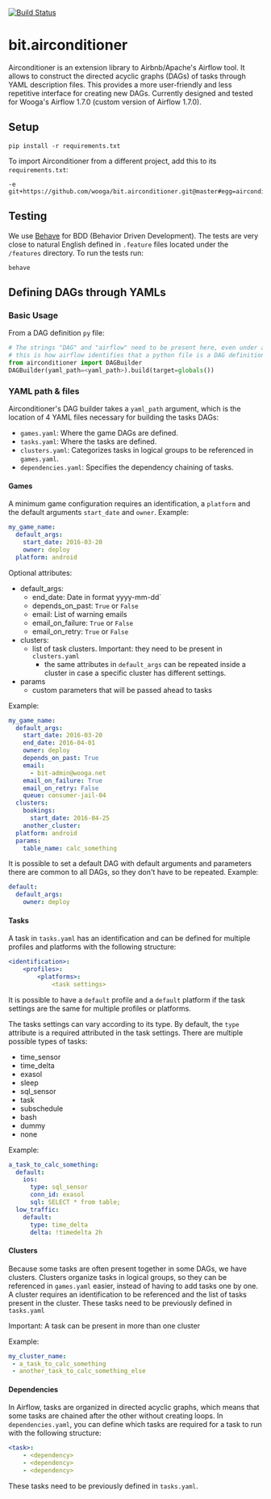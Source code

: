 [![Build Status](https://jenkins.bit.wooga.com/buildStatus/icon?job=bit.airconditioner/test)](https://jenkins.bit.wooga.com/job/bit.airconditioner/test)

# bit.airconditioner

Airconditioner is an extension library to Airbnb/Apache's Airflow tool. It allows to construct the directed acyclic graphs
(DAGs) of tasks through YAML description files. This provides a more user-friendly and less repetitive interface for creating new DAGs.
Currently designed and tested for Wooga's Airflow 1.7.0 (custom version of Airflow 1.7.0).

## Setup

    pip install -r requirements.txt

To import Airconditioner from a different project, add this to its `requirements.txt`:

    -e git+https://github.com/wooga/bit.airconditioner.git@master#egg=airconditioner

## Testing
We use [Behave](http://pythonhosted.org/behave/) for BDD (Behavior Driven Development).
The tests are very close to natural English defined in `.feature` files located under the `/features` directory.
To run the tests run:

    behave

## Defining DAGs through YAMLs

### Basic Usage

From a DAG definition `py` file:

```python
# The strings "DAG" and "airflow" need to be present here, even under a comment, because
# this is how airflow identifies that a python file is a DAG definition file at the moment.
from airconditioner import DAGBuilder
DAGBuilder(yaml_path=<yaml_path>).build(target=globals())
```

### YAML path & files

Airconditioner's DAG builder takes a `yaml_path` argument, which is the location of 4 YAML files necessary for building
the tasks DAGs:

* `games.yaml`: Where the game DAGs are defined.
* `tasks.yaml`: Where the tasks are defined.
* `clusters.yaml`: Categorizes tasks in logical groups to be referenced in `games.yaml`.
* `dependencies.yaml`: Specifies the dependency chaining of tasks.

#### Games

A minimum game configuration requires an identification, a `platform` and the default arguments `start_date` and `owner`.
Example:

```yaml
my_game_name:
  default_args:
    start_date: 2016-03-20
    owner: deploy
  platform: android
```

Optional attributes:

* default_args:
     * end_date: Date in format yyyy-mm-dd`
     * depends_on_past: `True` or `False`
     * email: List of warning emails
     * email_on_failure: `True` or `False`
     * email_on_retry: `True` or `False`
* clusters:
     * list of task clusters. Important: they need to be present in `clusters.yaml`
          * the same attributes in `default_args` can be repeated inside a cluster in case a specific cluster has different settings.
* params
     * custom parameters that will be passed ahead to tasks

Example:
```yaml
my_game_name:
  default_args:
    start_date: 2016-03-20
    end_date: 2016-04-01
    owner: deploy
    depends_on_past: True
    email:
      - bit-admin@wooga.net
    email_on_failure: True
    email_on_retry: False
    queue: consumer-jail-04
  clusters:
    bookings:
      start_date: 2016-04-25
    another_cluster:
  platform: android
  params:
    table_name: calc_something
```

It is possible to set a default DAG with default arguments and parameters there are common to all DAGs,
so they don't have to be repeated. Example:
```yaml
default:
  default_args:
    owner: deploy
```

#### Tasks
A task in `tasks.yaml` has an identification and can be defined for multiple profiles and platforms with the following structure:
```yaml
<identification>:
    <profiles>:
        <platforms>:
            <task settings>
```

It is possible to have a `default` profile and a `default` platform if the task settings are the same for multiple profiles or platforms.


The tasks settings can vary according to its type. By default, the `type` attribute is a required attributed in the task settings.
There are multiple possible types of tasks:

<!--TODO: include types descriptions, or link to airflow docs, or find another solutiongit-->

* time_sensor
* time_delta
* exasol
* sleep
* sql_sensor
* task
* subschedule
* bash
* dummy
* none

Example:
```yaml
a_task_to_calc_something:
  default:
    ios:
      type: sql_sensor
      conn_id: exasol
      sql: SELECT * from table;
  low_traffic:
    default:
      type: time_delta
      delta: !timedelta 2h
```

#### Clusters

Because some tasks are often present together in some DAGs, we have clusters. Clusters organize tasks in logical groups,
so they can be referenced in `games.yaml` easier, instead of having to add tasks one by one. A cluster requires an identification
to be referenced and the list of tasks present in the cluster. These tasks need to be previously defined in `tasks.yaml`


Important: A task can be present in more than one cluster

Example:
```yaml
my_cluster_name:
 - a_task_to_calc_something
 - another_task_to_calc_something_else
```

#### Dependencies

In Airflow, tasks are organized in directed acyclic graphs, which means that some tasks are chained after the other
without creating loops. In `dependencies.yaml`, you can define which tasks are required for a task to run with the following
 structure:

```yaml
<task>:
    - <dependency>
    - <dependency>
    - <dependency>
```
These tasks need to be previously defined in `tasks.yaml`.

